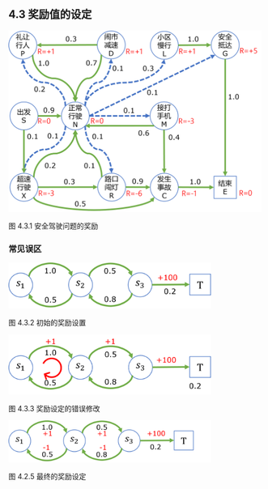 
## 4.3 奖励值的设定

<img src="./img/SafetyDrive-Reward.png" width=500>

图 4.3.1 安全驾驶问题的奖励

###  常见误区

<img src="./img/Reward-Design-1.png" width=400>

图 4.3.2 初始的奖励设置

<img src="./img/Reward-Design-2.png" width=400>

图 4.3.3 奖励设定的错误修改

<img src="./img/Reward-Design-3.png" width=400>

图 4.2.5 最终的奖励设定
